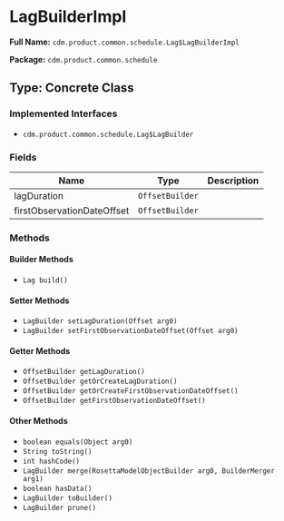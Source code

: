 # LagBuilderImpl

**Full Name:** `cdm.product.common.schedule.Lag$LagBuilderImpl`

**Package:** `cdm.product.common.schedule`

## Type: Concrete Class

### Implemented Interfaces

- `cdm.product.common.schedule.Lag$LagBuilder`

### Fields

| Name | Type | Description |
|------|------|-------------|
| lagDuration | `OffsetBuilder` |  |
| firstObservationDateOffset | `OffsetBuilder` |  |

### Methods

#### Builder Methods

- `Lag build()`

#### Setter Methods

- `LagBuilder setLagDuration(Offset arg0)`
- `LagBuilder setFirstObservationDateOffset(Offset arg0)`

#### Getter Methods

- `OffsetBuilder getLagDuration()`
- `OffsetBuilder getOrCreateLagDuration()`
- `OffsetBuilder getOrCreateFirstObservationDateOffset()`
- `OffsetBuilder getFirstObservationDateOffset()`

#### Other Methods

- `boolean equals(Object arg0)`
- `String toString()`
- `int hashCode()`
- `LagBuilder merge(RosettaModelObjectBuilder arg0, BuilderMerger arg1)`
- `boolean hasData()`
- `LagBuilder toBuilder()`
- `LagBuilder prune()`

